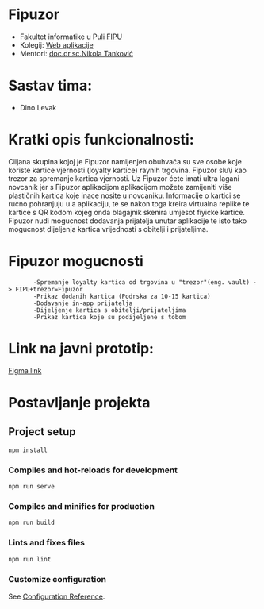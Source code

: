 # Fipuzor
* Fakultet informatike u Puli [FIPU](https://fipu.unipu.hr/)
* Kolegij: [Web aplikacije](https://www.notion.so/Web-aplikacije-7ba8350d498546a78812399024edac44) 
* Mentori: [doc.dr.sc.Nikola Tanković](http://ntankovic.unipu.hr/)

# Sastav tima: 
* Dino Levak

# Kratki opis funkcionalnosti:
Ciljana skupina kojoj je Fipuzor namijenjen obuhvaća su sve osobe koje koriste kartice vjernosti (loyalty kartice) raynih trgovina.
Fipuzor slu\i kao trezor za spremanje kartica vjernosti. Uz Fipuzor ćete imati ultra lagani novcanik jer s Fipuzor aplikacijom aplikacijom 
možete zamijeniti više plastičnih kartica koje inace nosite u novcaniku.
Informacije o kartici se rucno pohranjuju u a aplikaciju, te se nakon toga kreira virtualna replike te kartice s QR kodom kojeg onda
blagajnik skenira umjesot fiyicke kartice.
Fipuzor nudi mogucnost dodavanja prijatelja unutar aplikacije te isto tako mogucnost dijeljenja kartica vrijednosti s obitelji i prijateljima.

# Fipuzor mogucnosti          
           -Spremanje loyalty kartica od trgovina u "trezor"(eng. vault) -> FIPU+trezor=Fipuzor
           -Prikaz dodanih kartica (Podrska za 10-15 kartica)
           -Dodavanje in-app prijatelja
           -Dijeljenje kartica s obitelji/prijateljima
           -Prikaz kartica koje su podijeljene s tobom


# Link na javni prototip: 
[Figma link
](https://www.figma.com/file/9inVSkAsZoHPk7VQ5BVx3j/Untitled?type=design&node-id=0%3A1&mode=design&t=xg4oe7cYvA38BMSe-1)
# Postavljanje projekta

## Project setup
```
npm install
```

### Compiles and hot-reloads for development
```
npm run serve
```

### Compiles and minifies for production
```
npm run build
```

### Lints and fixes files
```
npm run lint
```

### Customize configuration
See [Configuration Reference](https://cli.vuejs.org/config/).
